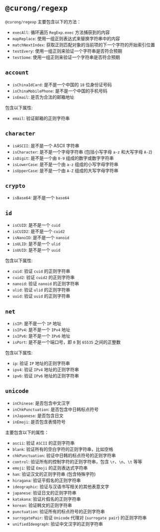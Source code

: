 # `@curong/regexp`


`@curong/regexp` 主要包含以下的方法：

- `execAll`: 循环遍历 `RegExp.exec` 方法捕获到的内容
- `mapReplace`: 使用一组正则表达式来替换字符串中的内容
- `matchNextIndex`: 获取正则匹配对象的当前项的下一个字符的开始索引位置
- `testEvery`: 使用一组正则来验证一个字符串是否符合预期
- `testSome`: 使用一组正则来验证一个字符串是否符合预期

## `account`

- `isChinaIdCard`: 是不是一个中国的 `18` 位身份证号码
- `isChinaMobilePhone`: 是不是一个中国的手机号码
- `isEmail`: 是否为合法的邮箱地址

包含以下属性:

- `email`: 验证邮箱的正则字符串

## `character`

- `isASCII`: 是不是一个 ASCII 字符串
- `isCharacter`: 是不是一个字母字符串 (包括小写字母 `a-z` 和大写字母 `A-Z`)
- `isDigit`: 是不是一个由 `0-9` 组成的数字或数字字符串
- `isLowerCase`: 是不是一个由 `a-z` 组成的小写字母字符串
- `isUpperCase`: 是不是一个由 `A-Z` 组成的大写字母字符串

## `crypto`

- `isBase64`: 是不是一个 `base64`

## `id`

- `isCUID`: 是不是一个 `cuid`
- `isCUID2`: 是不是一个 `cuid2`
- `isNanoID`: 是不是一个 `nanoid`
- `isULID`: 是不是一个 `ulid`
- `isUUID`: 是不是一个 `uuid`

包含以下属性:

- `cuid`: 验证 `cuid` 的正则字符串
- `cuid2`: 验证 `cuid2` 的正则字符串
- `nanoid`: 验证 `nanoid` 的正则字符串
- `ulid`: 验证 `ulid` 的正则字符串
- `uuid`: 验证 `uuid` 的正则字符串

## `net`

- `isIP`: 是不是一个 `IP` 地址
- `isIPv4`: 是不是一个 `IPv4` 地址
- `isIPv6`: 是不是一个 `IPv6` 地址
- `isPort`: 是不是一个端口号，即 `0` 到 `65535` 之间的正整数

包含以下属性:

- `ip`: 验证 `IP` 地址的正则字符串
- `ipv4`: 验证 `IPv4` 地址的正则字符串
- `ipv6`: 验证 `IPv6` 地址的正则字符串

## `unicode`

- `inChinese`: 是否包含中文汉字
- `inChkPunctuation`: 是否包含中日韩标点符号
- `inJapanese`: 是否包含日文
- `inEmoji`: 是否包含表情符号

主要包含以下的属性：

- `ascii`: 验证 `ASCII` 的正则字符串
- `blank`: 验证所有的空白字符的正则字符串，比如空格
- `chkPunctuation`: 验证中日韩的标点符号的正则字符串
- `control`: 验证所有的控制字符的正则字符串，包含 `\r`、`\n`、`\t` 等等
- `emoji`: 验证 `Emoji` 的正则表达式字符串
- `han`: 验证汉文的正则字符串 (包含特殊字符)
- `hiragana`: 验证平假名的正则字符串
- `ideographic`: 验证与汉语书写相关的其他表意文字
- `japanese`: 验证日文的正则字符串
- `katakana`: 验证片假名的正则字符串
- `korean`: 验证韩文的正则字符串
- `punctuation`: 验证所有的标点符号的正则字符串
- `surrogatePair`: 验证 `Unicode` 代理对 (`surrogate pair`) 的正则字符串
- `unifiedIdeograph`: 验证中文汉字的正则字符串
